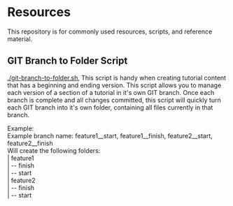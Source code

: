 # Resources
This repository is for commonly used resources, scripts, and reference material.

## GIT Branch to Folder Script
[./git-branch-to-folder.sh](git-branch-to-folder.sh), This script is handy when creating tutorial content that has a beginning and ending version. This script allows you to manage each version of a section of a tutorial in it's own GIT branch. Once each branch is complete and all changes committed, this script will quickly turn each GIT branch into it's own folder, containing all files currently in that branch.

Example:  
Example branch name: feature1__start, feature1__finish, feature2__start, feature2__finish  
Will create the following folders:  
| feature1  
| -- finish  
| -- start  
| feature2  
| -- finish  
| -- start  
